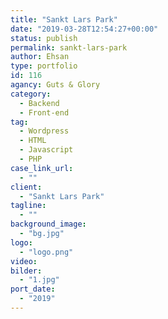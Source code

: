 ```yaml
---
title: "Sankt Lars Park"
date: "2019-03-28T12:54:27+00:00"
status: publish
permalink: sankt-lars-park
author: Ehsan
type: portfolio
id: 116
agancy: Guts & Glory
category:
  - Backend
  - Front-end
tag:
  - Wordpress
  - HTML
  - Javascript
  - PHP
case_link_url:
  - ""
client:
  - "Sankt Lars Park"
tagline:
  - ""
background_image:
  - "bg.jpg"
logo:
  - "logo.png"
video:
bilder:
  - "1.jpg"
port_date:
  - "2019"
---
```

